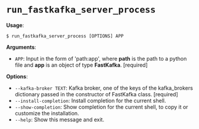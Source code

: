 # `run_fastkafka_server_process`

**Usage**:

```console
$ run_fastkafka_server_process [OPTIONS] APP
```

**Arguments**:

* `APP`: Input in the form of 'path:app', where **path** is the path to a python file and **app** is an object of type **FastKafka**.  [required]

**Options**:

* `--kafka-broker TEXT`: Kafka broker, one of the keys of the kafka_brokers dictionary passed in the constructor of FastKafka class.  [required]
* `--install-completion`: Install completion for the current shell.
* `--show-completion`: Show completion for the current shell, to copy it or customize the installation.
* `--help`: Show this message and exit.

